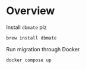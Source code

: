 # Overview

Install `dbmate` plz

```sh
brew install dbmate
```

Run migration through Docker

```sh
docker compose up
```
